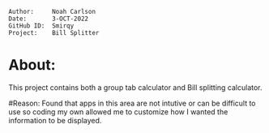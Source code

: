 ```
Author:     Noah Carlson
Date:       3-OCT-2022
GitHub ID:  Smirqy
Project:    Bill Splitter
```
# About:
This project contains both a group tab calculator and Bill splitting calculator.

#Reason:
Found that apps in this area are not intutive or can be difficult to use so coding my own allowed me to customize how I wanted the information to be displayed.

